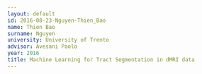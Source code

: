```yaml
---
layout: default 
id: 2016-08-23-Nguyen-Thien_Bao
name: Thien Bao
surname: Nguyen
university: University of Trento
advisor: Avesani Paolo
year: 2016
title: Machine Learning for Tract Segmentation in dMRI data
---
```

